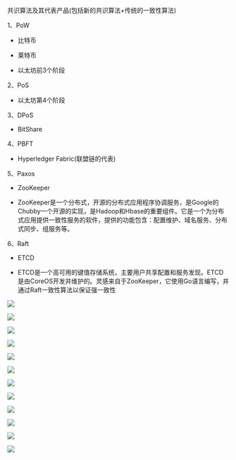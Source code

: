 共识算法及其代表产品(包括新的共识算法+传统的一致性算法)

1、PoW

- 比特币

- 莱特币

- 以太坊前3个阶段



2、PoS

- 以太坊第4个阶段



3、DPoS

- BitShare



4、PBFT

- Hyperledger Fabric(联盟链的代表)



5、Paxos

- ZooKeeper

- ZooKeeper是一个分布式，开源的分布式应用程序协调服务，是Google的Chubby一个开源的实现，是Hadoop和Hbase的重要组件。它是一个为分布式应用提供一致性服务的软件，提供的功能包含：配置维护、域名服务、分布式同步、组服务等。



6、Raft

- ETCD

- ETCD是一个高可用的键值存储系统，主要用户共享配置和服务发现。ETCD是由CoreOS开发并维护的。灵感来自于ZooKeeper，它使用Go语言编写，并通过Raft一致性算法以保证强一致性





![](https://gitee.com/hxc8/images7/raw/master/img/202407190757843.jpg)



![](https://gitee.com/hxc8/images7/raw/master/img/202407190757688.jpg)



![](https://gitee.com/hxc8/images7/raw/master/img/202407190757650.jpg)



![](https://gitee.com/hxc8/images7/raw/master/img/202407190757287.jpg)



![](https://gitee.com/hxc8/images7/raw/master/img/202407190757470.jpg)



![](https://gitee.com/hxc8/images7/raw/master/img/202407190757770.jpg)



![](https://gitee.com/hxc8/images7/raw/master/img/202407190757195.jpg)



![](https://gitee.com/hxc8/images7/raw/master/img/202407190757751.jpg)



![](https://gitee.com/hxc8/images7/raw/master/img/202407190757251.jpg)



![](https://gitee.com/hxc8/images7/raw/master/img/202407190757763.jpg)



![](https://gitee.com/hxc8/images7/raw/master/img/202407190757640.jpg)



![](https://gitee.com/hxc8/images7/raw/master/img/202407190757347.jpg)


